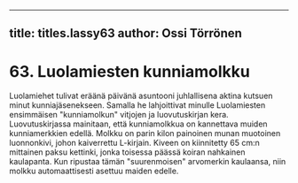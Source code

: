 
---

title: titles.lassy63
author: Ossi Törrönen
---


    
# 63. Luolamiesten kunniamolkku

Luolamiehet tulivat eräänä päivänä asuntooni juhlallisena aktina kutsuen minut kunniajäsenekseen. 
Samalla he lahjoittivat minulle Luolamiesten ensimmäisen "kunniamolkun" vitjojen ja luovutuskirjan 
kera. Luovutuskirjassa mainitaan, että kunniamolkkua on kannettava muiden kunniamerkkien edellä. 
Molkku on parin kilon painoinen munan muotoinen luonnonkivi, johon kaiverrettu L-kirjain. Kiveen 
on kiinnitetty 65 cm:n mittainen paksu kettinki, jonka toisessa päässä koiran nahkainen kaulapanta. 
Kun ripustaa tämän "suurenmoisen" arvomerkin kaulaansa, niin molkku automaattisesti asettuu maiden 
edelle. 
